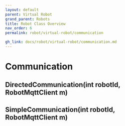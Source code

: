 ```yaml
---
layout: default
parent: Virtual Robot
grand_parent: Robots
title: Robot Class Overview
nav_order: 6
permalink: robot/virtual-robot/communication

gh_link: docs/robot/virtual-robot/communication.md
---
```


# Communication

## DirectedCommunication(int robotId, RobotMqttClient m)




## SimpleCommunication(int robotId, RobotMqttClient m)